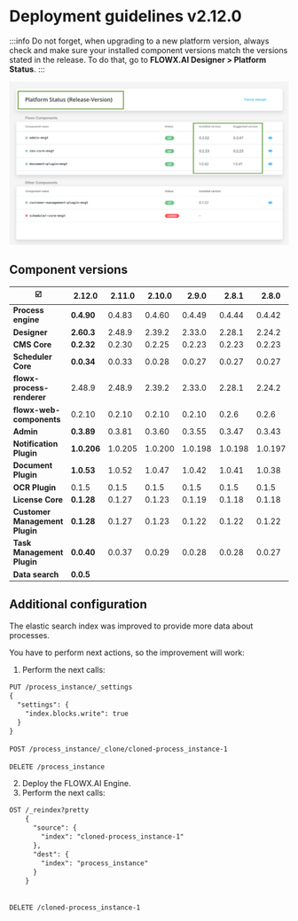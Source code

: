 # Deployment guidelines v2.12.0

:::info
Do not forget, when upgrading to a new platform version, always check and make sure your installed component versions match the versions stated in the release. To do that, go to **FLOWX.AI Designer > Platform Status**.
:::

![](../img/release_platform_version_check.png)

## Component versions

|                :ballot_box_with_check:  | 2.12.0      | 2.11.0      | 2.10.0     | 2.9.0      | 2.8.1   | 2.8.0   | 2.7.0   | 2.6.0   | 2.5.0   | 2.4.0   | 2.3.0   | 2.2.0   | 2.1.0     | 2.0.0     | 1.16.0  | 1.15    | 1.14    | 1.13.0  | 1.12.0 | 1.11.0  |
| --------------------------------------- | ----------- | ----------- | ---------- | ---------- | ------- | ------- | ------- | ------- | ------- | ------- | ------- | ------- | --------- | --------- | ------- | ------- | ------- | ------- | ------ | ------- |
| **Process engine**                      | **0.4.90**  |   0.4.83    | 0.4.60     | 0.4.49     | 0.4.44  | 0.4.42  | 0.4.42  | 0.4.36  | 0.4.29  | 0.4.22  | 0.4.21  | 0.4.18  | 0.4.13    | 0.4.12    | 0.4.4   | 0.3.26  | 0.3.21  | 0.3.14  | 0.3.9  | 0.3.7   |
| **Designer**                            | **2.60.3**  |   2.48.9    | 2.39.2     | 2.33.0     | 2.28.1  | 2.24.2  | 2.23.0  | 2.19.2  | 2.18.2  | 2.17.4  | 2.15.2  | 2.14.4  | 2.11.2    | 2.10.0    | 2.5.0   | 2.1.1   | 1.21.0  | 1.16.3  | 1.15.2 | 1.14.0  |
| **CMS Core**                            | **0.2.32**  |   0.2.30    | 0.2.25     | 0.2.23     | 0.2.23  | 0.2.23  | 0.2.23  | 0.2.23  | 0.2.20  | 0.2.20  | 0.2.18  | 0.2.17  | 0.2.17    | 0.2.17    | 0.2.14  | 0.2.9   | 0.2.9   | 0.2.9   | 0.2.5  | 0.2.3   |
| **Scheduler Core**                      | **0.0.34**  |   0.0.33    | 0.0.28     | 0.0.27     | 0.0.27  | 0.0.27  | 0.0.27  | 0.0.27  | 0.0.24  | 0.0.24  | 0.0.23  | 0.0.23  | 0.0.23    | 0.0.23    | 0.0.19  | 0.0.12  | 0.0.12  | 0.0.12  | NA     | 0.0.6   |
| **flowx-process-renderer**              |  2.48.9     |   2.48.9    | 2.39.2     | 2.33.0     | 2.28.1  | 2.24.2  | 2.23.0  | 2.19.2  | 2.18.2  | 2.17.4  | 2.15.2  | 2.14.4  | 2.11.2    | 2.10.0    | 2.4.2   | 2.1.1   | 1.21.0  | 1.16.3  | 1.15.2 | 1.14.0  |
| **flowx-web-components**                |  0.2.10     |   0.2.10    | 0.2.10     | 0.2.10     | 0.2.6   | 0.2.6   | 0.2.6   | 0.2.6   | 0.2.6   | 0.2.6   | 0.2.6   | 0.2.5   | 0.2.4     | 0.2.1     | 0.2.1   | 0.0.298 | 0.0.298 | 0.0.298 | NA     | 0.0.293 |
| **Admin**                               | **0.3.89**  |   0.3.81    | 0.3.60     | 0.3.55     | 0.3.47  | 0.3.43  | 0.3.40  | 0.3.36  | 0.3.34  | 0.3.29  | 0.3.23  | 0.3.21  | 0.3.13    | 0.3.13    | 0.3.3   | 0.2.26  | 0.2.26  | 0.2.26  | 0.2.25 | 0.2.23  |
| **Notification Plugin**                 | **1.0.206** |   1.0.205   | 1.0.200    | 1.0.198    | 1.0.198 | 1.0.197 | 1.0.194 | 1.0.194 | 1.0.191 | 1.0.191 | 1.0.190 | 1.0.190 | 1.0.186-1 | 1.0.186-1 | 1.0.186 | 1.0.182 | 1.0.182 | 1.0.182 | NA     | 1.0.179 |
| **Document Plugin**                     | **1.0.53**  |   1.0.52    | 1.0.47     | 1.0.42     | 1.0.41  | 1.0.38  | 1.0.37  | 1.0.37  | 1.0.35  | 1.0.35  | 1.0.31  | 1.0.31  | 1.0.30    | 1.0.30    | 1.0.26  | 1.0.24  | 1.0.20  | 1.0.18  | NA     | 1.0.15  |
| **OCR Plugin**                          |  0.1.5      |   0.1.5     | 0.1.5      | 0.1.5      | 0.1.5   | 0.1.5   | 0.1.5   | 0.1.5   | 0.1.5   | 0.1.5   | 0.0.109 | 0.0.109 | 0.0.109   | 0.0.109   | 0.0.109 | 0.0.106 |         |         |        |         |
| **License Core**                        | **0.1.28**  |   0.1.27    | 0.1.23     | 0.1.19     | 0.1.18  | 0.1.18  | 0.1.18  | 0.1.18  | 0.1.15  | 0.1.15  | 0.1.13  | 0.1.13  | 0.1.12    | 0.1.12    | 0.1.10  | 0.1.5   | n/a     |         |        |         |
| **Customer Management Plugin**          | **0.1.28**  |   0.1.27    | 0.1.23     | 0.1.22     | 0.1.22  | 0.1.22  | 0.1.22  | 0.1.22  | 0.1.20  | 0.1.20  | 0.1.18  | 0.1.18  | 0.1.18    | 0.1.18    | 0.1.16  | 0.1.10  | 0.1.10  | 0.1.10  | NA     | 0.1.6   |
| **Task Management Plugin**              | **0.0.40**  |   0.0.37    | 0.0.29     | 0.0.28     | 0.0.28  | 0.0.27  | 0.0.27  | 0.0.27  | 0.0.22  | 0.0.22  | 0.0.21  | 0.0.21  | 0.0.16    | 0.0.16    | 0.0.14  |         |         |         |        |         |
| **Data search**                         | **0.0.5**   |             |            |            |         |         |         |         |         |         |         |         |           |           |         |         |         |         |        |         |


## Additional configuration

The elastic search index was improved to provide more data about processes. 

You have to perform next actions, so the improvement will work:

1. Perform the next calls:

```
PUT /process_instance/_settings
{
  "settings": {
    "index.blocks.write": true
  }
}

POST /process_instance/_clone/cloned-process_instance-1

DELETE /process_instance
```

2. Deploy the FLOWX.AI Engine.
3. Perform the next calls:

```
OST /_reindex?pretty
    {
      "source": {
        "index": "cloned-process_instance-1"
      },
      "dest": {
        "index": "process_instance"
      }
    }


DELETE /cloned-process_instance-1
```